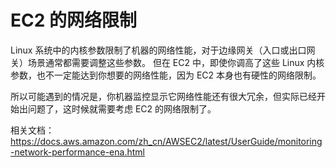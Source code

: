 # EC2 的网络限制

Linux 系统中的内核参数限制了机器的网络性能，对于边缘网关（入口或出口网关）场景通常都需要调整这些参数。
但在 EC2 中，即使你调高了这些 Linux 内核参数，也不一定能达到你想要的网络性能，因为 EC2 本身也有硬性的网络限制。

所以可能遇到的情况是，你机器监控显示它网络性能还有很大冗余，但实际已经开始出问题了，这时候就需要考虑 EC2 的网络限制了。

相关文档：<https://docs.aws.amazon.com/zh_cn/AWSEC2/latest/UserGuide/monitoring-network-performance-ena.html>


